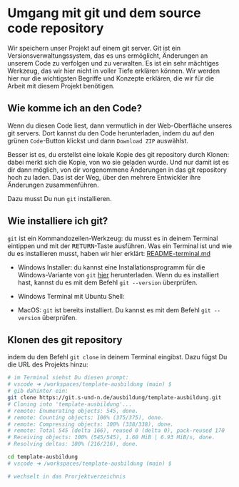 # Umgang mit git und dem source code repository

Wir speichern unser Projekt auf einem git server. Git ist ein Versionsverwaltungssystem, das es uns ermöglicht, Änderungen an unserem Code zu verfolgen und zu verwalten. Es ist ein sehr mächtiges Werkzeug, das wir hier nicht in voller Tiefe erklären können. Wir werden hier nur die wichtigsten Begriffe und Konzepte erklären, die wir für die Arbeit mit diesem Projekt benötigen.

## Wie komme ich an den Code?

Wenn du diesen Code liest, dann vermutlich in der Web-Oberfläche unseres git servers. Dort kannst du den Code herunterladen, indem du auf den grünen `Code`-Button klickst und dann `Download ZIP` auswählst.

Besser ist es, du erstellst eine lokale Kopie des git repository durch Klonen: dabei merkt sich die Kopie, von wo sie geladen wurde. Und nur damit ist es dir dann möglich, von dir vorgenommene Änderungen in das git repository hoch zu laden. Das ist der Weg, über den mehrere Entwickler ihre Änderungen zusammenführen.

Dazu musst Du nun `git` installieren.

## Wie installiere ich git?

`git` ist ein Kommandozeilen-Werkzeug: du musst es in deinem Terminal eintippen und mit der <kbd>RETURN</kbd>-Taste ausführen. Was ein Terminal ist und wie du es installieren musst, haben wir hier erklärt: [README-terminal.md](README-terminal.md)

* Windows Installer: du kannst eine Installationsprogramm für die Windows-Variante von `git` [hier](https://git-scm.com/downloads) herunterladen. Wenn du es installiert hast, kannst du es mit dem Befehl `git --version` überprüfen.

* Windows Terminal mit Ubuntu Shell:
* MacOS: `git` ist bereits installiert. Du kannst es mit dem Befehl `git --version` überprüfen.

## Klonen des git repository

 indem du den Befehl `git clone` in deinem Terminal eingibst. Dazu fügst Du die URL des Projekts hinzu:

```bash
# im Terminal siehst Du diesen prompt:
# vscode ➜ /workspaces/template-ausbildung (main) $
# gib dahinter ein:
git clone https://git.s-und-n.de/ausbildung/template-ausbildung.git
# Cloning into 'template-ausbildung'...
# remote: Enumerating objects: 545, done.
# remote: Counting objects: 100% (375/375), done.
# remote: Compressing objects: 100% (338/338), done.
# remote: Total 545 (delta 166), reused 0 (delta 0), pack-reused 170
# Receiving objects: 100% (545/545), 1.60 MiB | 6.93 MiB/s, done.
# Resolving deltas: 100% (216/216), done.

cd template-ausbildung
# vscode ➜ /workspaces/template-ausbildung (main) $

# wechselt in das Prorjektverzeichnis
```
